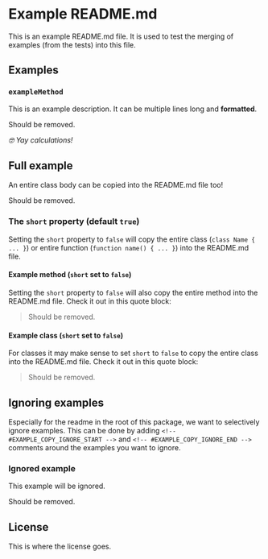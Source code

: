 # Example README.md

This is an example README.md file. It is used to test the merging of
examples (from the tests) into this file.

## Examples

### `exampleMethod`

This is an example description.
It can be multiple lines long and **formatted**.

<!-- #EXAMPLE_COPY_START = \Luttje\ExampleTester\Tests\Fixtures\ExampleClassTest::exampleMethod -->

Should be removed.

<!-- #EXAMPLE_COPY_END -->

*🤓 Yay calculations!*

## Full example

An entire class body can be copied into the README.md file too!

<!-- #EXAMPLE_COPY_START = \Luttje\ExampleTester\Tests\Fixtures\ExampleClassTest -->

Should be removed.

<!-- #EXAMPLE_COPY_END -->

### The `short` property (default `true`)

Setting the `short` property to `false` will copy the entire class (`class Name { ... }`) or entire function (`function name() { ... }`) into the README.md file.

#### Example method (`short` set to `false`)

Setting the `short` property to `false` will also copy the entire method into the README.md file. Check it out in this quote block:

> <!-- #EXAMPLE_COPY_START = { "symbol": "\\Luttje\\ExampleTester\\Tests\\Fixtures\\ExampleClassTest::exampleMethod", "short": false } -->
>
> Should be removed.
>
> <!-- #EXAMPLE_COPY_END -->

#### Example class (`short` set to `false`)

For classes it may make sense to set `short` to `false` to copy the entire class into the README.md file. Check it out in this quote block:

> <!-- #EXAMPLE_COPY_START = { "symbol": "\\Luttje\\ExampleTester\\Tests\\Fixtures\\ExampleClassTest", "short": false } -->
>
> Should be removed.
>
> <!-- #EXAMPLE_COPY_END -->

## Ignoring examples

Especially for the readme in the root of this package, we want to selectively ignore examples. This can be done by adding `<!-- #EXAMPLE_COPY_IGNORE_START -->` and `<!-- #EXAMPLE_COPY_IGNORE_END -->` comments around the examples you want to ignore.

<!-- #EXAMPLE_COPY_IGNORE_START -->

### Ignored example

This example will be ignored.

<!-- #EXAMPLE_COPY_START = { "symbol": "\\Luttje\\ExampleTester\\Tests\\Fixtures\\ExampleClassTest", "short": false } -->

Should be removed.

<!-- #EXAMPLE_COPY_END -->

<!-- #EXAMPLE_COPY_IGNORE_END -->

## License

This is where the license goes.
